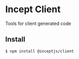 # Incept Client

Tools for client generated code

## Install

```bash
$ npm install @inceptjs/client
```